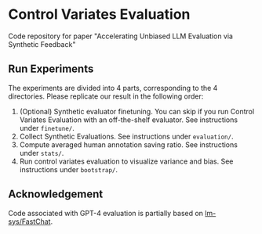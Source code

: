 # Control Variates Evaluation
Code repository for paper "Accelerating Unbiased LLM Evaluation via Synthetic Feedback"

## Run Experiments
The experiments are divided into 4 parts, corresponding to the 4 directories. Please
replicate our result in the following order:

1. (Optional) Synthetic evaluator finetuning. You can skip if you run Control Variates Evaluation with an off-the-shelf evaluator. See instructions under `finetune/`.
2. Collect Synthetic Evaluations. See instructions under `evaluation/`.
3. Compute averaged human annotation saving ratio. See instructions under `stats/`.
4. Run control variates evaluation to visualize variance and bias. See instructions under `bootstrap/`.

## Acknowledgement
Code associated with GPT-4 evaluation is partially based on [lm-sys/FastChat](https://github.com/lm-sys/FastChat).